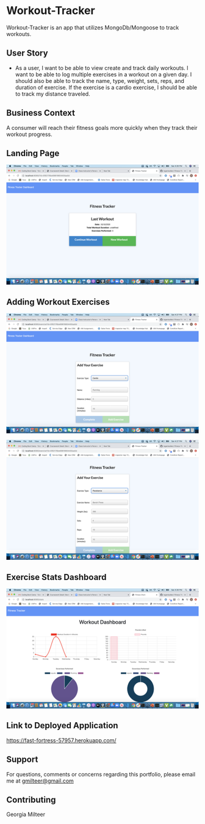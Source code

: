 # Workout-Tracker

Workout-Tracker is an app that utilizes MongoDb/Mongoose to track workouts.

## User Story

- As a user, I want to be able to view create and track daily workouts. I want to be able to log multiple exercises in a workout on a given day. I should also be able to track the name, type, weight, sets, reps, and duration of exercise. If the exercise is a cardio exercise, I should be able to track my distance traveled.

## Business Context

A consumer will reach their fitness goals more quickly when they track their workout progress.

## Landing Page

![Landing Page](./Assets/landing-page.png)

## Adding Workout Exercises

![Cardio](./Assets/cardio.png)

![Resistance](./Assets/Resistence.png)

## Exercise Stats Dashboard

![Dashboard](./Assets/workout-dashboard.png)

## Link to Deployed Application

https://fast-fortress-57957.herokuapp.com/

## Support

For questions, comments or concerns regarding this portfolio, please email me at gmilteer@gmail.com

## Contributing

Georgia Milteer
